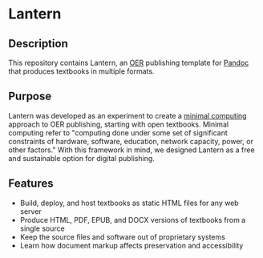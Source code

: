 # Lantern

## Description

This repository contains Lantern, an [OER](https://en.wikipedia.org/wiki/Open_educational_resources) publishing template for [Pandoc](http://pandoc.org/) that produces textbooks in multiple formats. 

## Purpose

Lantern was developed as an experiment to create a [minimal computing](https://go-dh.github.io/mincomp/about/) approach to OER publishing, starting with open textbooks. Minimal computing refer to "computing done under some set of significant constraints of hardware, software, education, network capacity, power, or other factors." With this framework in mind, we designed Lantern as a free and sustainable option for digital publishing.

## Features

- Build, deploy, and host textbooks as static HTML files for any web server
- Produce HTML, PDF, EPUB, and DOCX versions of textbooks from a single source
- Keep the source files and software out of proprietary systems
- Learn how document markup affects preservation and accessibility
